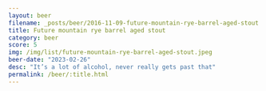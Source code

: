 ```yaml
---
layout: beer
filename: _posts/beer/2016-11-09-future-mountain-rye-barrel-aged-stout.md
title: Future mountain rye barrel aged stout
category: beer
score: 5
img: /img/list/future-mountain-rye-barrel-aged-stout.jpeg
beer-date: "2023-02-26"
desc: "It’s a lot of alcohol, never really gets past that"
permalink: /beer/:title.html
---
```

